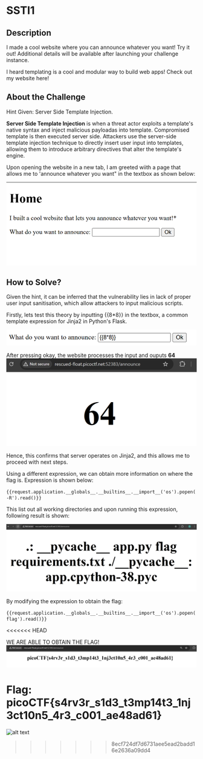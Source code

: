 # SSTI1

## Description
I made a cool website where you can announce whatever you want! Try it out!
Additional details will be available after launching your challenge instance.

I heard templating is a cool and modular way to build web apps! Check out my website here!

## About the Challenge

Hint Given: Server Side Template Injection.

**Server Side Template Injection**  is when a threat actor exploits a template's native syntax and inject malicious payloadas into template. Compromised template is then executed server side. Attackers use the server-side template injection technique to directly insert user input into templates, allowing them to  introduce arbitrary directives that alter the template's engine. 

Upon opening the website in a new tab, I am greeted wiith a page that allows me to 'announce whatever you want" in the textbox as shown below:

![alt text](<Screenshot 2025-08-19 140244-1.png>)


## How to Solve?

Given the hint, it can be inferred that the vulnerability lies in lack of proper user input sanitisation, which allow attackers to input malicious scripts.

Firstly, lets test this theory by inputting {{8*8}} in the textbox, a common template expression for Jinja2 in Python's Flask. 

![alt text](<Screenshot 2025-08-19 150807.png>)

After pressing okay, the website processes the input and ouputs **64**
![alt text](<Screenshot 2025-08-19 150826.png>)

Hence, this confirms that server operates on Jinja2, and this allows me to proceed with next steps.

Using a different expression, we can obtain more information on where the flag is. Expression is shown below:

```
{{request.application.__globals__.__builtins__.__import__('os').popen('ls -R').read()}}
```

This list out all working directories and upon running this expression, following result is shown:

![alt text](<Screenshot 2025-08-19 151548.png>)

By modifying the expression to obtain the flag:

```
{{request.application.__globals__.__builtins__.__import__('os').popen('cat flag').read()}}
```
<<<<<<< HEAD

WE ARE ABLE TO OBTAIN THE FLAG! 
![alt text](<Screenshot 2025-08-19 151739.png>)

Flag: picoCTF{s4rv3r_s1d3_t3mp14t3_1nj3ct10n5_4r3_c001_ae48ad61}
=======
![alt text](<Screenshot 2025-05-24 051417.png>)
>>>>>>> 8ecf724df7d6731aee5ead2badd16e2636a09dd4
